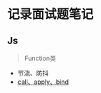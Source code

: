 # 记录面试题笔记

## Js

> Function类
- 节流、防抖
- [call、apply、bind](https://github.com/Moons99/interview_notes/tree/master/Js/call%E3%80%81apply%E3%80%81bind)
